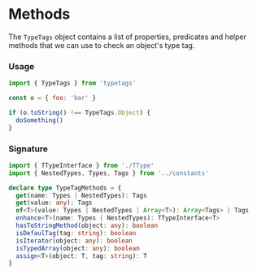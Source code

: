 # Methods

The `TypeTags` object contains a list of properties, predicates and helper methods that we can use to check an object's type tag.

### Usage

```js
import { TypeTags } from 'typetags'

const o = { foo: 'bar' }

if (o.toString() !== TypeTags.Object) {
  doSomething()
}
```

### Signature

```ts
import { TTypeInterface } from './TType'
import { NestedTypes, Types, Tags } from '../constants'

declare type TypeTagMethods = {
  get(name: Types | NestedTypes): Tags
  get(value: any): Tags
  of<T>(value: Types | NestedTypes | Array<T>): Array<Tags> | Tags
  enhance<T>(name: Types | NestedTypes): TTypeInterface<T>
  hasToStringMethod(object: any): boolean
  isDefaulTag(tag: string): boolean
  isIterator(object: any): boolean
  isTypedArray(object: any): boolean
  assign<T>(object: T, tag: string): T
}
```
